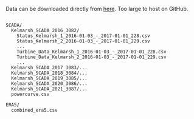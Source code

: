 Data can be downloaded directly from [here](https://zenodo.org/records/8252025). Too large to host on GitHub.

```

SCADA/
  Kelmarsh_SCADA_2016_3082/
    Status_Kelmarsh_1_2016-01-03_-_2017-01-01_228.csv
    Status_Kelmarsh_2_2016-01-03_-_2017-01-01_229.csv
    ...
    Turbine_Data_Kelmarsh_1_2016-01-03_-_2017-01-01_228.csv
    Turbine_Data_Kelmarsh_2_2016-01-03_-_2017-01-01_229.csv
    ...
  Kelmarsh_SCADA_2017_3083/...
  Kelmarsh_SCADA_2018_3084/...
  Kelmarsh_SCADA_2019_3085/...
  Kelmarsh_SCADA_2020_3086/...
  Kelmarsh_SCADA_2021_3087/...
  powercurve.csv

ERA5/
  combined_era5.csv

```
